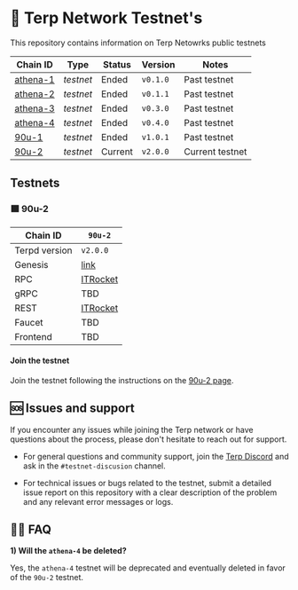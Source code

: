 <div>
    <h1>   
       🌌 Terp Network Testnet's
    </h1>
    <p> This repository contains information on Terp Netowrks public testnets </p>

</div>

| Chain ID                              | Type      | Status | Version       | Notes           |
|---------------------------------------|-----------|--------|---------------|-----------------|
| [athena-1](./athena-1) | *testnet* | Ended   | `v0.1.0`     | Past testnet |
| [athena-2](./athena-2) | *testnet* | Ended   | `v0.1.1`     | Past testnet  |
| [athena-3](./athena-3) | *testnet* | Ended   | `v0.3.0`     | Past testnet  |
| [athena-4](./athena-4) | *testnet* | Ended  | `v0.4.0`     | Past testnet  |
| [90u-1](./90u-1)       | *testnet* | Ended  | `v1.0.1`     | Past testnet  |
| [90u-2](./90u-2)       | *testnet* | Current | `v2.0.0`     | Current testnet  |

## Testnets

### 🟪 90u-2

| Chain ID         | `90u-2`                                                                   |
|------------------|---------------------------------------------------------------------------------|
| Terpd version | `v2.0.0 `                                                                        |
| Genesis          | [link](https://raw.githubusercontent.com/terpnetwork/test-net/master/90u-2/genesis.json)                                                  |
| RPC              | [ITRocket](https://terp-testnet-api.itrocket.net)                                                  |
| gRPC             | TBD                                                  |
| REST             | [ITRocket](https://terp-testnet-api.itrocket.net)                                                  |
| Faucet           | TBD                                                  |
| Frontend         | TBD                                                  |

#### Join the testnet 

Join the testnet following the instructions on the [90u-2 page](./90u-2/README.md).


## 🆘 Issues and support

If you encounter any issues while joining the Terp network or have questions about the process, please don't hesitate to reach out for support.

- For general questions and community support, join the [Terp Discord](https://discord.gg/AxAuff4BCt) and ask in the `#testnet-discusion` channel.

- For technical issues or bugs related to the testnet, submit a detailed issue report on this repository with a clear description of the problem and any relevant error messages or logs.

## 🙋‍♀️ FAQ

**1) Will the `athena-4` be deleted?**

Yes, the `athena-4` testnet will be deprecated and eventually deleted in favor of the `90u-2` testnet. 
